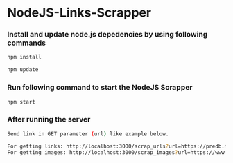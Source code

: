 # NodeJS-Links-Scrapper

### Install and update node.js depedencies by using following commands
```sh
npm install

npm update
```

### Run following command to start the NodeJS Scrapper
```sh
npm start
```

### After running the server
```sh
Send link in GET parameter (url) like example below.

For getting links: http://localhost:3000/scrap_urls?url=https://predb.me/
For getting images: http://localhost:3000/scrap_images?url=https://www.deviantart.com/
```